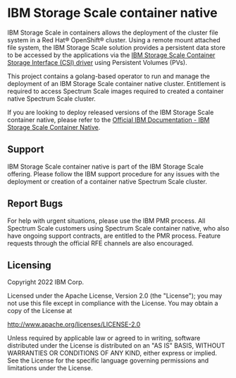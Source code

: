 # IBM Storage Scale container native

IBM Storage Scale in containers allows the deployment of the cluster file system in a Red Hat® OpenShift® cluster. Using a remote mount attached file system, the IBM Storage Scale solution provides a persistent data store to be accessed by the applications via the [IBM Storage Scale Container Storage Interface (CSI) driver](https://www.ibm.com/docs/en/spectrum-scale-csi) using Persistent Volumes (PVs).

This project contains a golang-based operator to run and manage the deployment of an IBM Storage Scale container native cluster. Entitlement is required to access Spectrum Scale images required to created a container native Spectrum Scale cluster.

If you are looking to deploy released versions of the IBM Storage Scale container native, please refer to the [Official IBM Documentation - IBM Storage Scale Container Native](https://www.ibm.com/docs/en/scalecontainernative).

## Support

IBM Storage Scale container native is part of the IBM Storage Scale offering. Please follow the IBM support procedure for any issues with the deployment or creation of a container native Spectrum Scale cluster.

## Report Bugs

For help with urgent situations, please use the IBM PMR process. All Spectrum Scale customers using Spectrum Scale container native, who also have ongoing support contracts, are entitled to the PMR process. Feature requests through the official RFE channels are also encouraged.

## Licensing

Copyright 2022 IBM Corp.

Licensed under the Apache License, Version 2.0 (the "License"); you may not use this file except in compliance with the License. You may obtain a copy of the License at

http://www.apache.org/licenses/LICENSE-2.0

Unless required by applicable law or agreed to in writing, software distributed under the License is distributed on an "AS IS" BASIS, WITHOUT WARRANTIES OR CONDITIONS OF ANY KIND, either express or implied. See the License for the specific language governing permissions and limitations under the License.
